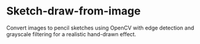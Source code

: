 # Sketch-draw-from-image
Convert images to pencil sketches using OpenCV with edge detection and grayscale filtering for a realistic hand-drawn effect.
